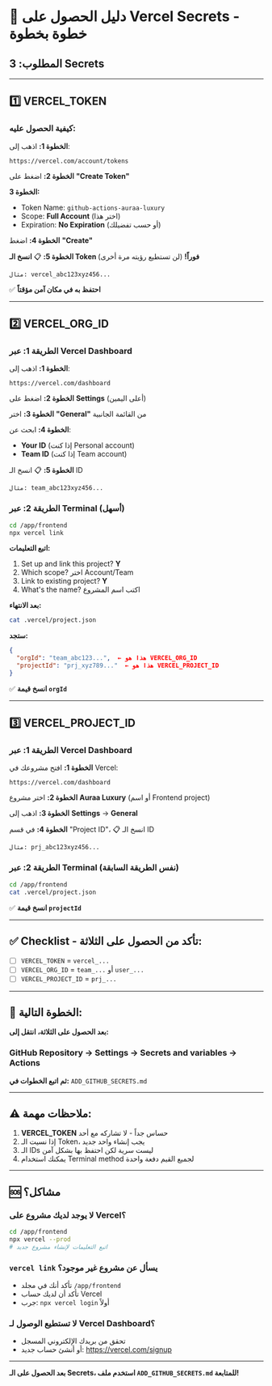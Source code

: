 # 🔑 دليل الحصول على Vercel Secrets - خطوة بخطوة

## المطلوب: 3 Secrets

---

## 1️⃣ VERCEL_TOKEN

### كيفية الحصول عليه:

**الخطوة 1:** اذهب إلى:
```
https://vercel.com/account/tokens
```

**الخطوة 2:** اضغط على **"Create Token"**

**الخطوة 3:** 
- Token Name: `github-actions-auraa-luxury`
- Scope: **Full Account** (اختر هذا)
- Expiration: **No Expiration** (أو حسب تفضيلك)

**الخطوة 4:** اضغط **"Create"**

**الخطوة 5:** 📋 **انسخ الـ Token فوراً!** (لن تستطيع رؤيته مرة أخرى)

```
مثال: vercel_abc123xyz456...
```

✅ **احتفظ به في مكان آمن مؤقتاً**

---

## 2️⃣ VERCEL_ORG_ID

### الطريقة 1: عبر Vercel Dashboard

**الخطوة 1:** اذهب إلى:
```
https://vercel.com/dashboard
```

**الخطوة 2:** اضغط على **Settings** (أعلى اليمين)

**الخطوة 3:** اختر **"General"** من القائمة الجانبية

**الخطوة 4:** ابحث عن:
- **Your ID** (إذا كنت Personal account)
- **Team ID** (إذا كنت Team account)

**الخطوة 5:** 📋 انسخ الـ ID

```
مثال: team_abc123xyz456...
```

### الطريقة 2: عبر Terminal (أسهل)

```bash
cd /app/frontend
npx vercel link
```

**اتبع التعليمات:**
1. Set up and link this project? **Y**
2. Which scope? اختر Account/Team
3. Link to existing project? **Y**
4. What's the name? اكتب اسم المشروع

**بعد الانتهاء:**
```bash
cat .vercel/project.json
```

**ستجد:**
```json
{
  "orgId": "team_abc123...",  ← هذا هو VERCEL_ORG_ID
  "projectId": "prj_xyz789..."  ← هذا هو VERCEL_PROJECT_ID
}
```

✅ **انسخ قيمة `orgId`**

---

## 3️⃣ VERCEL_PROJECT_ID

### الطريقة 1: عبر Vercel Dashboard

**الخطوة 1:** افتح مشروعك في Vercel:
```
https://vercel.com/dashboard
```

**الخطوة 2:** اختر مشروع **Auraa Luxury** (أو اسم Frontend project)

**الخطوة 3:** اذهب إلى **Settings** → **General**

**الخطوة 4:** في قسم "Project ID"، 📋 انسخ الـ ID

```
مثال: prj_abc123xyz456...
```

### الطريقة 2: عبر Terminal (نفس الطريقة السابقة)

```bash
cd /app/frontend
cat .vercel/project.json
```

✅ **انسخ قيمة `projectId`**

---

## ✅ Checklist - تأكد من الحصول على الثلاثة:

- [ ] `VERCEL_TOKEN` = `vercel_...`
- [ ] `VERCEL_ORG_ID` = `team_...` أو `user_...`
- [ ] `VERCEL_PROJECT_ID` = `prj_...`

---

## 🎯 الخطوة التالية:

**بعد الحصول على الثلاثة، انتقل إلى:**

### GitHub Repository → Settings → Secrets and variables → Actions

**ثم اتبع الخطوات في:** `ADD_GITHUB_SECRETS.md`

---

## ⚠️ ملاحظات مهمة:

1. **VERCEL_TOKEN** حساس جداً - لا تشاركه مع أحد
2. إذا نسيت الـ Token، يجب إنشاء واحد جديد
3. الـ IDs ليست سرية لكن احتفظ بها بشكل آمن
4. يمكنك استخدام Terminal method لجميع القيم دفعة واحدة

---

## 🆘 مشاكل؟

### لا يوجد لديك مشروع على Vercel؟
```bash
cd /app/frontend
npx vercel --prod
# اتبع التعليمات لإنشاء مشروع جديد
```

### `vercel link` يسأل عن مشروع غير موجود؟
- تأكد أنك في مجلد `/app/frontend`
- تأكد أن لديك حساب Vercel
- جرب: `npx vercel login` أولاً

### لا تستطيع الوصول لـ Vercel Dashboard؟
- تحقق من بريدك الإلكتروني المسجل
- أو أنشئ حساب جديد: https://vercel.com/signup

---

**بعد الحصول على الـ Secrets، استخدم ملف `ADD_GITHUB_SECRETS.md` للمتابعة!**
